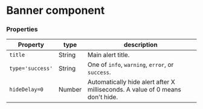 # Banner component

### Properties

| Property         | type   | description                                                                   |
| ---------------- | ------ | ----------------------------------------------------------------------------- |
| `title`          | String | Main alert title.                                                             |
| `type='success'` | String | One of `info`, `warning`, `error`, or `success`.                              |
| `hideDelay=0`    | Number | Automatically hide alert after X milliseconds. A value of 0 means don't hide. |
